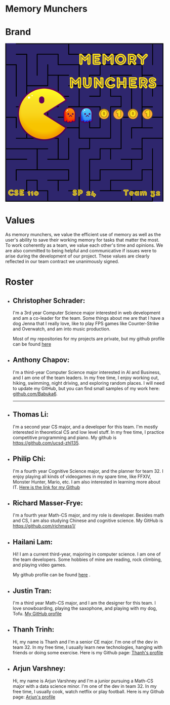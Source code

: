 # Memory Munchers

# Brand

![memory munchers logo](/admin/branding/memory-munchers-logo.png)

# Values

As memory munchers, we value the efficient use of memory as well as the user's ability to save their working memory for tasks that matter the most. To work coherently as a team, we value each other's time and opinions. We are also committed to being helpful and communicative if issues were to arise during the development of our project. These values are clearly reflected in our team contract we unanimously signed.

# Roster

- ## **Christopher Schrader**:
    I'm a 3rd year Computer Science major interested in web development and am a co-leader for the team. Some things about me are that I have a dog Jenna that I really love, like to play FPS games like Counter-Strike and Overwatch, and am into music production.

    Most of my repositories for my projects are private, but my github profile can be found [here](https://github.com/chris-529)
- ## **Anthony Chapov**:
    I'm a third-year Computer Science major interested in AI and Business, and I am one of the team leaders. In my free time, I enjoy working out, hiking, swimming, night driving, and exploring random places. I will need to update my GitHub, but you can find small samples of my work here: [github.com/Babuka6](https://github.com/Babuka6).

    ---
- ## **Thomas Li**:
  I'm a second year CS major, and a developer for this team. I'm mostly interested in theoretical CS and low level stuff. In my free time, I practice competitive programming and piano. My github is https://github.com/ucsd-zhl135.
  
- ## **Philip Chi**:
  I'm a fourth year Cognitive Science major, and the planner for team 32. I enjoy playing all kinds of videogames in my spare time, like FFXIV, Monster Hunter, Mario, etc. I am also interested in learning more about IT. [Here is the link for my Github](https://github.com/philchi)

- ## **Richard Masser-Frye**:
  I'm a fourth year Math-CS major, and my role is developer. Besides math and CS, I am also studying Chinese and cognitive science. My GitHub is https://github.com/richmass1/

- ## **Hailani Lam**:
  Hi! I am a current third-year, majoring in computer science. I am one of the team developers. Some hobbies of mine are reading, rock climbing, and playing video games.
  
  My github profile can be found [here](https://github.com/hlani) .
  
- ## **Justin Tran**:
  I'm a third year Math-CS major, and I am the designer for this team. I love snowboarding, playing the saxophone, and playing with my dog, Tofu. [My GitHub profile](https://github.com/jtran-9)


- ## **Thanh Trinh**:
  Hi, my name is Thanh and I'm a senior CE major. I'm one of the dev in team 32. In my free time, I usually learn new technologies, hanging with friends or doing some exercise. Here is my Github page: [Thanh's profile](https://github.com/jayden789)


- ## **Arjun Varshney**:
  Hi, my name is Arjun Varshney and I'm a junior pursuing a Math-CS major with a data science minor. I'm one of the dev in team 32. In my free time, I usually cook, watch netflix or play football. Here is my Github page: [Arjun's profile](https://github.com/avarshney15)

